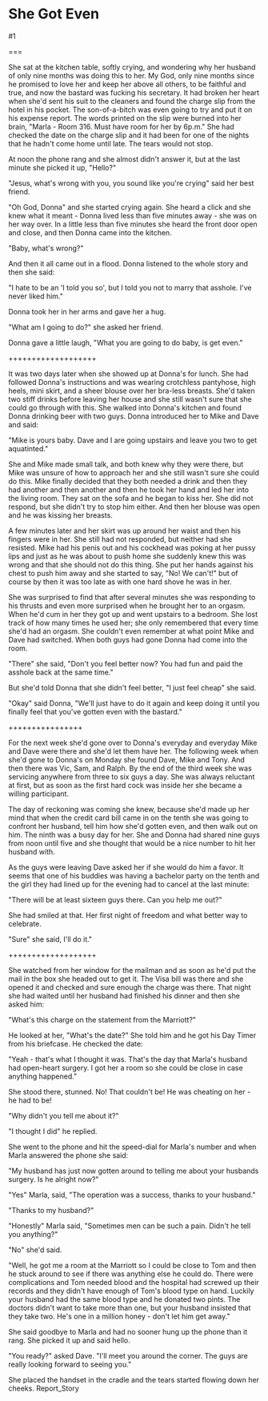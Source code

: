 She Got Even
============
#1 

===

She sat at the kitchen table, softly crying, and wondering why her husband of only nine months was doing this to her. My God, only nine months since he promised to love her and keep her above all others, to be faithful and true, and now the bastard was fucking his secretary. It had broken her heart when she'd sent his suit to the cleaners and found the charge slip from the hotel in his pocket. The son-of-a-bitch was even going to try and put it on his expense report. The words printed on the slip were burned into her brain, "Marla - Room 316. Must have room for her by 6p.m." She had checked the date on the charge slip and it had been for one of the nights that he hadn't come home until late. The tears would not stop. 

At noon the phone rang and she almost didn't answer it, but at the last minute she picked it up, "Hello?" 

"Jesus, what's wrong with you, you sound like you're crying" said her best friend. 

"Oh God, Donna" and she started crying again. She heard a click and she knew what it meant - Donna lived less than five minutes away - she was on her way over. In a little less than five minutes she heard the front door open and close, and then Donna came into the kitchen. 

"Baby, what's wrong?" 

And then it all came out in a flood. Donna listened to the whole story and then she said: 

"I hate to be an 'I told you so', but I told you not to marry that asshole. I've never liked him." 

Donna took her in her arms and gave her a hug. 

"What am I going to do?" she asked her friend. 

Donna gave a little laugh, "What you are going to do baby, is get even." 

+++++++++++++++++++ 

It was two days later when she showed up at Donna's for lunch. She had followed Donna's instructions and was wearing crotchless pantyhose, high heels, mini skirt, and a sheer blouse over her bra-less breasts. She'd taken two stiff drinks before leaving her house and she still wasn't sure that she could go through with this. She walked into Donna's kitchen and found Donna drinking beer with two guys. Donna introduced her to Mike and Dave and said: 

"Mike is yours baby. Dave and I are going upstairs and leave you two to get aquatinted." 

She and Mike made small talk, and both knew why they were there, but Mike was unsure of how to approach her and she still wasn't sure she could do this. Mike finally decided that they both needed a drink and then they had another and then another and then he took her hand and led her into the living room. They sat on the sofa and he began to kiss her. She did not respond, but she didn't try to stop him either. And then her blouse was open and he was kissing her breasts. 

A few minutes later and her skirt was up around her waist and then his fingers were in her. She still had not responded, but neither had she resisted. Mike had his penis out and his cockhead was poking at her pussy lips and just as he was about to push home she suddenly knew this was wrong and that she should not do this thing. She put her hands against his chest to push him away and she started to say, "No! We can't!" but of course by then it was too late as with one hard shove he was in her. 

She was surprised to find that after several minutes she was responding to his thrusts and even more surprised when he brought her to an orgasm. When he'd cum in her they got up and went upstairs to a bedroom. She lost track of how many times he used her; she only remembered that every time she'd had an orgasm. She couldn't even remember at what point Mike and Dave had switched. When both guys had gone Donna had come into the room. 

"There" she said, "Don't you feel better now? You had fun and paid the asshole back at the same time." 

But she'd told Donna that she didn't feel better, "I just feel cheap" she said. 

"Okay" said Donna, "We'll just have to do it again and keep doing it until you finally feel that you've gotten even with the bastard." 

++++++++++++++++ 

For the next week she'd gone over to Donna's everyday and everyday Mike and Dave were there and she'd let them have her. The following week when she'd gone to Donna's on Monday she found Dave, Mike and Tony. And then there was Vic, Sam, and Ralph. By the end of the third week she was servicing anywhere from three to six guys a day. She was always reluctant at first, but as soon as the first hard cock was inside her she became a willing participant. 

The day of reckoning was coming she knew, because she'd made up her mind that when the credit card bill came in on the tenth she was going to confront her husband, tell him how she'd gotten even, and then walk out on him. The ninth was a busy day for her. She and Donna had shared nine guys from noon until five and she thought that would be a nice number to hit her husband with. 

As the guys were leaving Dave asked her if she would do him a favor. It seems that one of his buddies was having a bachelor party on the tenth and the girl they had lined up for the evening had to cancel at the last minute: 

"There will be at least sixteen guys there. Can you help me out?" 

She had smiled at that. Her first night of freedom and what better way to celebrate. 

"Sure" she said, I'll do it." 

+++++++++++++++++++ 

She watched from her window for the mailman and as soon as he'd put the mail in the box she headed out to get it. The Visa bill was there and she opened it and checked and sure enough the charge was there. That night she had waited until her husband had finished his dinner and then she asked him: 

"What's this charge on the statement from the Marriott?" 

He looked at her, "What's the date?" She told him and he got his Day Timer from his briefcase. He checked the date: 

"Yeah - that's what I thought it was. That's the day that Marla's husband had open-heart surgery. I got her a room so she could be close in case anything happened." 

She stood there, stunned. No! That couldn't be! He was cheating on her - he had to be! 

"Why didn't you tell me about it?" 

"I thought I did" he replied. 

She went to the phone and hit the speed-dial for Marla's number and when Marla answered the phone she said: 

"My husband has just now gotten around to telling me about your husbands surgery. Is he alright now?" 

"Yes" Marla, said, "The operation was a success, thanks to your husband." 

"Thanks to my husband?" 

"Honestly" Marla said, "Sometimes men can be such a pain. Didn't he tell you anything?" 

"No" she'd said. 

"Well, he got me a room at the Marriott so I could be close to Tom and then he stuck around to see if there was anything else he could do. There were complications and Tom needed blood and the hospital had screwed up their records and they didn't have enough of Tom's blood type on hand. Luckily your husband had the same blood type and he donated two pints. The doctors didn't want to take more than one, but your husband insisted that they take two. He's one in a million honey - don't let him get away." 

She said goodbye to Marla and had no sooner hung up the phone than it rang. She picked it up and said hello. 

"You ready?" asked Dave. "I'll meet you around the corner. The guys are really looking forward to seeing you." 

She placed the handset in the cradle and the tears started flowing down her cheeks. Report_Story 
